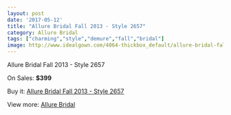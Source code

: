 ```yaml
---
layout: post
date: '2017-05-12'
title: "Allure Bridal Fall 2013 - Style 2657"
category: Allure Bridal
tags: ["charming","style","demure","fall","bridal"]
image: http://www.idealgown.com/4064-thickbox_default/allure-bridal-fall-2013-style-2657.jpg
---
```

Allure Bridal Fall 2013 - Style 2657

On Sales: **$399**
<a href="https://www.idealgown.com/en/allure-bridal/1872-allure-bridal-fall-2013-style-2657.html"><amp-img layout="responsive" width="600" height="600" src="//www.idealgown.com/4064-thickbox_default/allure-bridal-fall-2013-style-2657.jpg" alt="Allure Bridal Fall 2013 - Style 2657 0" /></a>
<a href="https://www.idealgown.com/en/allure-bridal/1872-allure-bridal-fall-2013-style-2657.html"><amp-img layout="responsive" width="600" height="600" src="//www.idealgown.com/4066-thickbox_default/allure-bridal-fall-2013-style-2657.jpg" alt="Allure Bridal Fall 2013 - Style 2657 1" /></a>
<a href="https://www.idealgown.com/en/allure-bridal/1872-allure-bridal-fall-2013-style-2657.html"><amp-img layout="responsive" width="600" height="600" src="//www.idealgown.com/4065-thickbox_default/allure-bridal-fall-2013-style-2657.jpg" alt="Allure Bridal Fall 2013 - Style 2657 2" /></a>

Buy it: [Allure Bridal Fall 2013 - Style 2657](https://www.idealgown.com/en/allure-bridal/1872-allure-bridal-fall-2013-style-2657.html "Allure Bridal Fall 2013 - Style 2657")

View more: [Allure Bridal](https://www.idealgown.com/en/29-allure-bridal "Allure Bridal")